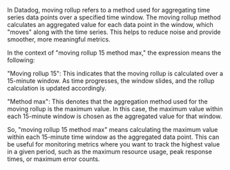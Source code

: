 In Datadog, moving rollup refers to a method used for aggregating time series data points over a specified time window. The moving rollup method calculates an aggregated value for each data point in the window, which "moves" along with the time series. This helps to reduce noise and provide smoother, more meaningful metrics.

In the context of "moving rollup 15 method max," the expression means the following:

"Moving rollup 15": This indicates that the moving rollup is calculated over a 15-minute window. As time progresses, the window slides, and the rollup calculation is updated accordingly.

"Method max": This denotes that the aggregation method used for the moving rollup is the maximum value. In this case, the maximum value within each 15-minute window is chosen as the aggregated value for that window.

So, "moving rollup 15 method max" means calculating the maximum value within each 15-minute time window as the aggregated data point. This can be useful for monitoring metrics where you want to track the highest value in a given period, such as the maximum resource usage, peak response times, or maximum error counts.
